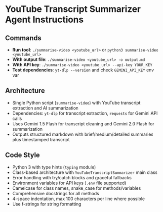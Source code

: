 # YouTube Transcript Summarizer Agent Instructions

## Commands
- **Run tool**: `./summarise-video <youtube_url>` or `python3 summarise-video <youtube_url>`
- **With output file**: `./summarise-video <youtube_url> -o output.md`
- **With API key**: `./summarise-video <youtube_url> --api-key YOUR_KEY`
- **Test dependencies**: `yt-dlp --version` and check `GEMINI_API_KEY` env var

## Architecture
- Single Python script (`summarise-video`) with YouTube transcript extraction and AI summarization
- Dependencies: `yt-dlp` for transcript extraction, `requests` for Gemini API calls
- Uses Gemini 1.5 Flash for transcript cleaning and Gemini 2.0 Flash for summarization
- Outputs structured markdown with brief/medium/detailed summaries plus timestamped transcript

## Code Style
- Python 3 with type hints (`typing` module)
- Class-based architecture with `YouTubeTranscriptSummarizer` main class
- Error handling with try/catch blocks and graceful fallbacks
- Environment variables for API keys (`.env` file supported)
- Camelcase for class names, snake_case for methods/variables
- Comprehensive docstrings for all methods
- 4-space indentation, max 100 characters per line where possible
- Use f-strings for string formatting
